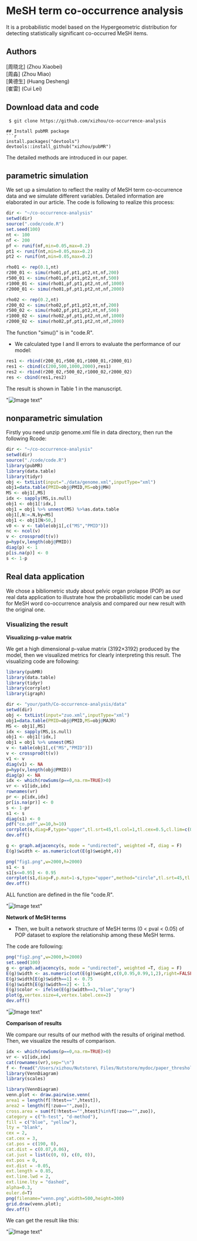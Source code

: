 

MeSH term co-occurrence analysis
==========
It is a probabilistic model based on the Hypergeometric distribution  for detecting statistically significant co-occurred MeSH items.

## Authors

[周晓北] (Zhou Xiaobei)  
[周淼]  (Zhou Miao)  
[黄德生] (Huang Desheng)    
[崔雷] (Cui Lei)  

## Download data and code
```
 $ git clone https://github.com/xizhou/co-occurrence-analysis

## Install pubMR package
```r
install.packages("devtools")
devtools::install_github("xizhou/pubMR")
```

The detailed methods are introduced in our paper.

## parametric simulation 
We set up a simulation to reflect the reality of MeSH term co-occurrence data and we simulate different variables. Detailed information are elaborated in our article.
The code is following to realize this process:

```r
dir <- "~/co-occurrence-analysis"
setwd(dir)
source(".code/code.R")
set.seed(100)
nt <- 100
nf <- 200
pf <- runif(nf,min=0.05,max=0.2)
pt1 <- runif(nt,min=0.05,max=0.2)
pt2 <- runif(nt,min=0.05,max=0.2)

rho01 <- rep(0.1,nt)
r200_01 <- simu(rho01,pf,pt1,pt2,nt,nf,200)
r500_01 <- simu(rho01,pf,pt1,pt2,nt,nf,500)
r1000_01 <- simu(rho01,pf,pt1,pt2,nt,nf,1000)
r2000_01 <- simu(rho01,pf,pt1,pt2,nt,nf,2000)

rho02 <- rep(0.2,nt)
r200_02 <- simu(rho02,pf,pt1,pt2,nt,nf,200)
r500_02 <- simu(rho02,pf,pt1,pt2,nt,nf,500)
r1000_02 <- simu(rho02,pf,pt1,pt2,nt,nf,1000)
r2000_02 <- simu(rho02,pf,pt1,pt2,nt,nf,2000)
```
The function "simu()" is in "code.R".

- We calculated type I and II errors to evaluate the performance of our model:

```r
res1 <- rbind(r200_01,r500_01,r1000_01,r2000_01)
res1 <- cbind(c(200,500,1000,2000),res1)
res2 <- rbind(r200_02,r500_02,r1000_02,r2000_02)
res <- cbind(res1,res2)
```
The result is shown in Table 1 in the manuscript.

"![Image text](https://raw.githubusercontent.com/xizhou/co-occurrence-analysis/main/simulation%20result.png)"

## nonparametric simulation 
Firstly you need unzip genome.xml file in data directory, then run the following Rcode: 

```r
dir <- "~/co-occurrence-analysis"
setwd(dir)
source("./code/code.R")
library(pubMR)
library(data.table)
library(tidyr)
obj <- txtList(input="./data/genome.xml",inputType="xml")
obj1=data.table(PMID=obj@PMID,MS=obj@MH)
MS <- obj1[,MS]
idx <- sapply(MS,is.null)
obj1 <- obj1[!idx,]
obj1 = obj1 %>% unnest(MS) %>%as.data.table
obj1[,N:=.N,by=MS]
obj1 <- obj1[N>50,]
v0 <- v <- table(obj1[,c("MS","PMID")])
nc <- ncol(v)
v <- crossprod(t(v))
p=hyp(v,length(obj@PMID))
diag(p) <- 1
p[is.na(p)] <- 0
s <- 1-p
```


## Real data application
We chose a bibliometric study about pelvic organ prolapse (POP) as our real data application to illustrate how the probabilistic model can be used for MeSH word co-occurrence analysis and compared our new result with  the original one.

### Visualizing the result 

**Visualizing p-value matrix**

We get a high dimensional p-value matrix (3192×3192) produced by the model, then we visualized metrics for clearly interpreting this result.
The visualizing code are following:

```r
library(pubMR)
library(data.table)
library(tidyr)
library(corrplot)
library(igraph)

dir <- "your/path/Co-occurrence-analysis/data"
setwd(dir)
obj <- txtList(input="zuo.xml",inputType="xml")
obj1=data.table(PMID=obj@PMID,MS=obj@MAJR)
MS <- obj1[,MS]
idx <- sapply(MS,is.null)
obj1 <- obj1[!idx,]
obj1 = obj1 %>% unnest(MS) 
v <- table(obj1[,c("MS","PMID")])
v <- crossprod(t(v))
v1 <- v
diag(v1) <- NA
p=hyp(v,length(obj@PMID))
diag(p) <- NA
idx <- which(rowSums(p==0,na.rm=TRUE)>0)
vr <- v1[idx,idx]
rownames(vr)
pr <- p[idx,idx]
pr[is.na(pr)] <- 0
s <- 1-pr
s1 <- s
diag(s1) <- 0
pdf("co.pdf",w=10,h=10)
corrplot(s,diag=F,type="upper",tl.srt=45,tl.col=1,tl.cex=0.5,cl.lim=c(0,1))
dev.off()

g <- graph.adjacency(s, mode = "undirected", weighted =T, diag = F)
E(g)$width <- as.numeric(cut(E(g)$weight,4))

png("fig1.png",w=2000,h=2000)
s1 <- s
s1[s<=0.95] <- 0.95
corrplot(s1,diag=F,p.mat=1-s,type="upper",method="circle",tl.srt=45,tl.col=1,tl.cex=1.5,cl.length=5,cl.lim=c(0.95,1),is.corr=FALSE,cl.cex=2,pch.cex=4,pch.col="green",insig="label_sig",sig.level=1e-16)
dev.off()
```
ALL function are defined in the file "code.R".


"![Image text](https://raw.githubusercontent.com/Miao-zhou/Co-occurrence-analysis/main/fig1.png)"


**Network of MeSH terms**
- Then, we built a network structure of MeSH terms (0 < pval < 0.05) of POP dataset  to explore the relationship among these MeSH terms.

The code are following:

```r
png("fig2.png",w=2000,h=2000)
set.seed(100)
g <- graph.adjacency(s, mode = "undirected", weighted =T, diag = F)
E(g)$width <- as.numeric(cut(E(g)$weight,c(0,0.95,0.99,1,2),right=FALSE))
E(g)$width[E(g)$width==1] <- 0.75
E(g)$width[E(g)$width==2] <- 1.5
E(g)$color <- ifelse(E(g)$width==3,"blue","gray")
plot(g,vertex.size=4,vertex.label.cex=2)
dev.off()
```


"![Image text](https://raw.githubusercontent.com/Miao-zhou/Co-occurrence-analysis/main/fig2.png)"


**Comparison of results**

We compare our results of our method with the results of original method. Then, we visualize the results of comparison.

```r
idx <- which(rowSums(p==0,na.rm=TRUE)>0)
vr <- v1[idx,idx]
cat(rownames(vr),sep="\n")
f <- fread("/Users/xizhou/Nutstore\ Files/Nutstore/mydoc/paper_threshold/data/venn.csv")
library(VennDiagram)
library(scales)

library(VennDiagram)
venn.plot <- draw.pairwise.venn(
area1 = length(f[!htest=="",htest]), 
area2 = length(f[!zuo=="",zuo]),
cross.area = sum(f[!htest=="",htest]%in%f[!zuo=="",zuo]),
category = c("h-test", "d-method"),
fill = c("blue", "yellow"), 
lty = "blank",
cex = 2, 
cat.cex = 3,
cat.pos = c(190, 0), 
cat.dist = c(0.07,0.06), 
cat.just = list(c(0, 0), c(0, 0)),
ext.pos = 0, 
ext.dist = -0.05,
ext.length = 0.85, 
ext.line.lwd = 2,
ext.line.lty = "dashed",
alpha=0.3,
euler.d=T)
png(filename="venn.png",width=500,height=300)
grid.draw(venn.plot);
dev.off()
```

We can get the result like this:


"![Image text](https://raw.githubusercontent.com/Miao-zhou/Co-occurrence-analysis/main/venn.png)"



